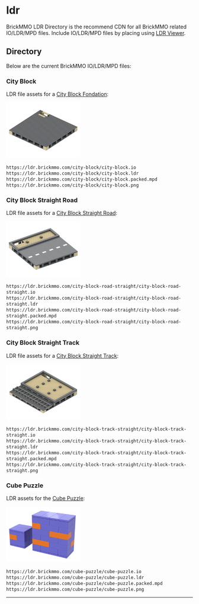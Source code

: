 # ldr

<style>@import url("//cdn.brickmmo.com/readme@1.0.0/readme.css");</style>

BrickMMO LDR Directory is the recommend CDN for all BrickMMO related IO/LDR/MPD files. Include IO/LDR/MPD files by placing using [LDR Viewer](https://pages.codeadam.ca/ldr-viewer/). 

## Directory

Below are the current BrickMMO IO/LDR/MPD files:

### City Block

LDR file assets for a [City Block Fondation](https://scils.brickmmo.com/city-block):

<img alt="City Block Studio Files" src="city-block/city-block.png" width="200">

```
https://ldr.brickmmo.com/city-block/city-block.io
https://ldr.brickmmo.com/city-block/city-block.ldr
https://ldr.brickmmo.com/city-block/city-block.packed.mpd
https://ldr.brickmmo.com/city-block/city-block.png
```

### City Block Straight Road

LDR file assets for a [City Block Straight Road](https://scils.brickmmo.com/city-block-road-straight):

<img alt="City Block Studio Files" src="city-block-road-straight/city-block-road-straight.png" width="200">

```
https://ldr.brickmmo.com/city-block-road-straight/city-block-road-straight.io
https://ldr.brickmmo.com/city-block-road-straight/city-block-road-straight.ldr
https://ldr.brickmmo.com/city-block-road-straight/city-block-road-straight.packed.mpd
https://ldr.brickmmo.com/city-block-road-straight/city-block-road-straight.png
```

### City Block Straight Track

LDR file assets for a [City Block Straight Track](https://scils.brickmmo.com/city-block-track-straight):

<img alt="City Block Studio Files" src="city-block-track-straight/city-block-track-straight.png" width="200">

```
https://ldr.brickmmo.com/city-block-track-straight/city-block-track-straight.io
https://ldr.brickmmo.com/city-block-track-straight/city-block-track-straight.ldr
https://ldr.brickmmo.com/city-block-track-straight/city-block-track-straight.packed.mpd
https://ldr.brickmmo.com/city-block-track-straight/city-block-track-straight.png
```

### Cube Puzzle

LDR assets for the [Cube Puzzle](https://activities.codeadam.ca/cube):

<img alt="Cube Puzzle Studio Files" src="cube-puzzle/cube-puzzle.png" width="200">

```
https://ldr.brickmmo.com/cube-puzzle/cube-puzzle.io
https://ldr.brickmmo.com/cube-puzzle/cube-puzzle.ldr
https://ldr.brickmmo.com/cube-puzzle/cube-puzzle.packed.mpd
https://ldr.brickmmo.com/cube-puzzle/cube-puzzle.png
```

---

<a href="https://brickmmo.com">
<img src="https://cdn.brickmmo.com/images@1.0.0/brickmmo-logo-coloured-horizontal.png" width="100" alt="">
</a>

<script src="https://cdn.brickmmo.com/bar@1.0.0/bar.js"></script>

